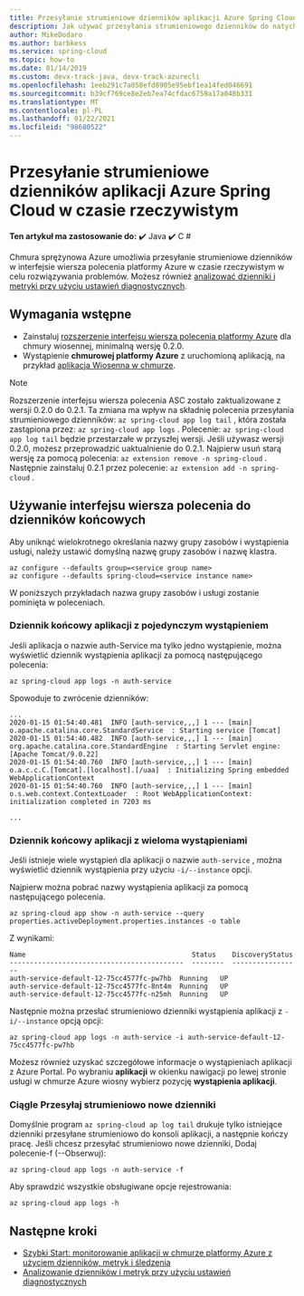 ```yaml
---
title: Przesyłanie strumieniowe dzienników aplikacji Azure Spring Cloud w czasie rzeczywistym
description: Jak używać przesyłania strumieniowego dzienników do natychmiastowego wyświetlania dzienników aplikacji
author: MikeDodaro
ms.author: barbkess
ms.service: spring-cloud
ms.topic: how-to
ms.date: 01/14/2019
ms.custom: devx-track-java, devx-track-azurecli
ms.openlocfilehash: 1eeb291c7a058efd8905e95ebf1ea14fed046691
ms.sourcegitcommit: b39cf769ce8e2eb7ea74cfdac6759a17a048b331
ms.translationtype: MT
ms.contentlocale: pl-PL
ms.lasthandoff: 01/22/2021
ms.locfileid: "98680522"
---
```

# <a name="stream-azure-spring-cloud-app-logs-in-real-time"></a>Przesyłanie strumieniowe dzienników aplikacji Azure Spring Cloud w czasie rzeczywistym

**Ten artykuł ma zastosowanie do:** ✔️ Java ✔️ C #

Chmura sprężynowa Azure umożliwia przesyłanie strumieniowe dzienników w interfejsie wiersza polecenia platformy Azure w czasie rzeczywistym w celu rozwiązywania problemów. Możesz również [analizować dzienniki i metryki przy użyciu ustawień diagnostycznych](./diagnostic-services.md).

## <a name="prerequisites"></a>Wymagania wstępne

* Zainstaluj [rozszerzenie interfejsu wiersza polecenia platformy Azure](/cli/azure/install-azure-cli) dla chmury wiosennej, minimalną wersję 0.2.0.
* Wystąpienie **chmurowej platformy Azure** z uruchomioną aplikacją, na przykład [aplikacja Wiosenna w chmurze](./spring-cloud-quickstart.md).

> [!NOTE]
>  Rozszerzenie interfejsu wiersza polecenia ASC zostało zaktualizowane z wersji 0.2.0 do 0.2.1. Ta zmiana ma wpływ na składnię polecenia przesyłania strumieniowego dzienników: `az spring-cloud app log tail` , która została zastąpiona przez: `az spring-cloud app logs` . Polecenie: `az spring-cloud app log tail` będzie przestarzałe w przyszłej wersji. Jeśli używasz wersji 0.2.0, możesz przeprowadzić uaktualnienie do 0.2.1. Najpierw usuń starą wersję za pomocą polecenia: `az extension remove -n spring-cloud` .  Następnie zainstaluj 0.2.1 przez polecenie: `az extension add -n spring-cloud` .

## <a name="use-cli-to-tail-logs"></a>Używanie interfejsu wiersza polecenia do dzienników końcowych

Aby uniknąć wielokrotnego określania nazwy grupy zasobów i wystąpienia usługi, należy ustawić domyślną nazwę grupy zasobów i nazwę klastra.
```azurecli
az configure --defaults group=<service group name>
az configure --defaults spring-cloud=<service instance name>
```
W poniższych przykładach nazwa grupy zasobów i usługi zostanie pominięta w poleceniach.

### <a name="tail-log-for-app-with-single-instance"></a>Dziennik końcowy aplikacji z pojedynczym wystąpieniem
Jeśli aplikacja o nazwie auth-Service ma tylko jedno wystąpienie, można wyświetlić dziennik wystąpienia aplikacji za pomocą następującego polecenia:
```azurecli
az spring-cloud app logs -n auth-service
```
Spowoduje to zwrócenie dzienników:
```output
...
2020-01-15 01:54:40.481  INFO [auth-service,,,] 1 --- [main] o.apache.catalina.core.StandardService  : Starting service [Tomcat]
2020-01-15 01:54:40.482  INFO [auth-service,,,] 1 --- [main] org.apache.catalina.core.StandardEngine  : Starting Servlet engine: [Apache Tomcat/9.0.22]
2020-01-15 01:54:40.760  INFO [auth-service,,,] 1 --- [main] o.a.c.c.C.[Tomcat].[localhost].[/uaa]  : Initializing Spring embedded WebApplicationContext
2020-01-15 01:54:40.760  INFO [auth-service,,,] 1 --- [main] o.s.web.context.ContextLoader  : Root WebApplicationContext: initialization completed in 7203 ms

...
```

### <a name="tail-log-for-app-with-multiple-instances"></a>Dziennik końcowy aplikacji z wieloma wystąpieniami
Jeśli istnieje wiele wystąpień dla aplikacji o nazwie `auth-service` , można wyświetlić dziennik wystąpienia przy użyciu `-i/--instance` opcji. 

Najpierw można pobrać nazwy wystąpienia aplikacji za pomocą następującego polecenia.

```azurecli
az spring-cloud app show -n auth-service --query properties.activeDeployment.properties.instances -o table
```
Z wynikami:

```output
Name                                         Status    DiscoveryStatus
-------------------------------------------  --------  -----------------
auth-service-default-12-75cc4577fc-pw7hb  Running   UP
auth-service-default-12-75cc4577fc-8nt4m  Running   UP
auth-service-default-12-75cc4577fc-n25mh  Running   UP
``` 
Następnie można przesłać strumieniowo dzienniki wystąpienia aplikacji z `-i/--instance` opcją opcji:

```azurecli
az spring-cloud app logs -n auth-service -i auth-service-default-12-75cc4577fc-pw7hb
```

Możesz również uzyskać szczegółowe informacje o wystąpieniach aplikacji z Azure Portal.  Po wybraniu **aplikacji** w okienku nawigacji po lewej stronie usługi w chmurze Azure wiosny wybierz pozycję **wystąpienia aplikacji**.

### <a name="continuously-stream-new-logs"></a>Ciągle Przesyłaj strumieniowo nowe dzienniki
Domyślnie program `az spring-cloud ap log tail` drukuje tylko istniejące dzienniki przesyłane strumieniowo do konsoli aplikacji, a następnie kończy pracę. Jeśli chcesz przesyłać strumieniowo nowe dzienniki, Dodaj polecenie-f (--Obserwuj):  

```azurecli
az spring-cloud app logs -n auth-service -f
``` 
Aby sprawdzić wszystkie obsługiwane opcje rejestrowania:
```azurecli
az spring-cloud app logs -h 
```

## <a name="next-steps"></a>Następne kroki
* [Szybki Start: monitorowanie aplikacji w chmurze platformy Azure z użyciem dzienników, metryk i śledzenia](spring-cloud-quickstart-logs-metrics-tracing.md)
* [Analizowanie dzienników i metryk przy użyciu ustawień diagnostycznych](./diagnostic-services.md)

